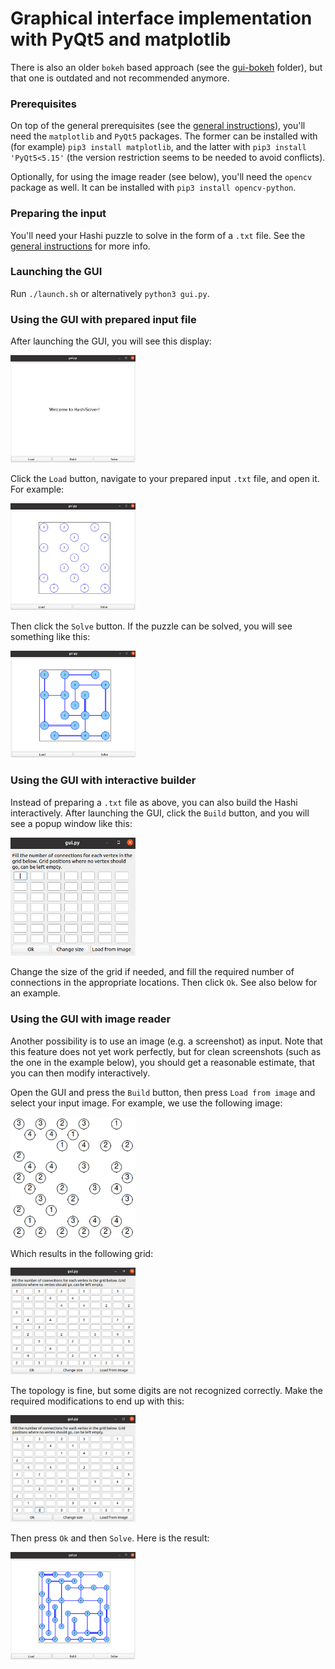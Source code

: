 # Graphical interface implementation with PyQt5 and matplotlib

There is also an older `bokeh` based approach (see the [gui-bokeh](https://github.com/LukaLambrecht/HashiSolver/gui-bokeh) folder), but that one is outdated and not recommended anymore.

### Prerequisites
On top of the general prerequisites (see the [general instructions](https://github.com/LukaLambrecht/HashiSolver)), you'll need the `matplotlib` and `PyQt5` packages.
The former can be installed with (for example) `pip3 install matplotlib`, and the latter with `pip3 install 'PyQt5<5.15'` (the version restriction seems to be needed to avoid conflicts).

Optionally, for using the image reader (see below), you'll need the `opencv` package as well. It can be installed with `pip3 install opencv-python`.

### Preparing the input
You'll need your Hashi puzzle to solve in the form of a `.txt` file.
See the [general instructions](https://github.com/LukaLambrecht/HashiSolver) for more info.

### Launching the GUI
Run `./launch.sh` or alternatively `python3 gui.py`.

### Using the GUI with prepared input file
After launching the GUI, you will see this display:

<img src="../docs/gui-pyqt5/welcome.png" width="200">

Click the `Load` button, navigate to your prepared input `.txt` file, and open it. For example:

<img src="../docs/gui-pyqt5/initial.png" width="200">

Then click the `Solve` button. If the puzzle can be solved, you will see something like this:

<img src="../docs/gui-pyqt5/solved.png" width="200">

### Using the GUI with interactive builder
Instead of preparing a `.txt` file as above, you can also build the Hashi interactively.
After launching the GUI, click the `Build` button, and you will see a popup window like this:

<img src="../docs/gui-pyqt5/builder.png" width="200">

Change the size of the grid if needed, and fill the required number of connections in the appropriate locations. Then click `Ok`.
See also below for an example.

### Using the GUI with image reader
Another possibility is to use an image (e.g. a screenshot) as input.
Note that this feature does not yet work perfectly, but for clean screenshots (such as the one in the example below), you should get a reasonable estimate, that you can then modify interactively.

Open the GUI and press the `Build` button, then press `Load from image` and select your input image.
For example, we use the following image:

<img src="../docs/gui-pyqt5/example.png" width="200">

Which results in the following grid:

<img src="../docs/gui-pyqt5/build_original.png" width="200">

The topology is fine, but some digits are not recognized correctly.
Make the required modifications to end up with this:

<img src="../docs/gui-pyqt5/build_modified.png" width="200">

Then press `Ok` and then `Solve`. Here is the result:

<img src="../docs/gui-pyqt5/build_solved.png" width="200">
